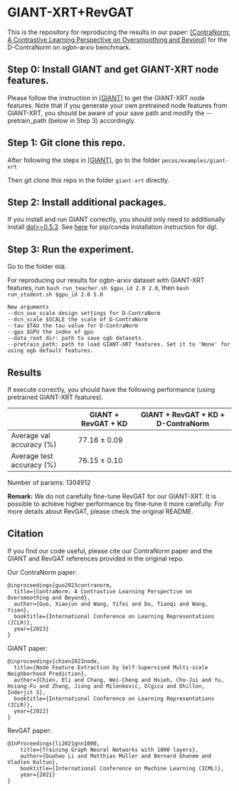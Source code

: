 # GIANT-XRT+RevGAT

This is the repository for reproducing the results in our paper: [[ContraNorm: A Contrastive Learning Perspective on Oversmoothing and Beyond]](https://arxiv.org/abs/2303.06562.pdf) for the D-ContraNorm on ogbn-arxiv benchmark.

## Step 0: Install GIANT and get GIANT-XRT node features.
Please follow the instruction in [[GIANT]](https://github.com/amzn/pecos/tree/mainline/examples/giant-xrt) to get the GIANT-XRT node features. Note that if you generate your own pretrained node features from GIANT-XRT, you should be aware of your save path and modify the --pretrain_path (below in Step 3) accordingly.

## Step 1: Git clone this repo.
After following the steps in [[GIANT]](https://github.com/amzn/pecos/tree/mainline/examples/giant-xrt), go to the folder
`pecos/examples/giant-xrt`

Then git clone this repo in the folder `giant-xrt` directly.

## Step 2: Install additional packages.
If you install and run GIANT correctly, you should only need to additionally install [dgl>=0.5.3](https://github.com/dmlc/dgl). See [here](https://www.dgl.ai/pages/start.html) for pip/conda installation instruction for dgl.

## Step 3: Run the experiment.
Go to the folder `OGB`.

For reproducing our results for ogbn-arxiv dataset with GIANT-XRT features, run
`bash run_teacher.sh $gpu_id 2.0 2.0`, then
`bash run_student.sh $gpu_id 2.0 5.0`

```
New arguments
--dcn_use_scale design settings for D-ContraNorm
--dcn_scale $SCALE the scale of D-ContraNorm
--tau $TAU the tau value for D-ContraNorm
--gpu $GPU the index of gpu
--data_root_dir: path to save ogb datasets.
--pretrain_path: path to load GIANT-XRT features. Set it to 'None' for using ogb default features.
``` 

## Results
If execute correctly, you should have the following performance (using pretrained GIANT-XRT features).

|  | GIANT + RevGAT + KD | GIANT + RevGAT + KD + D-ContraNorm |
|---|---|---|
| Average val accuracy (%) | 77.16 ± 0.09  |  |
| Average test accuracy (%) | 76.15 ± 0.10 |  |

Number of params: 1304912

**Remark:** We do not carefully fine-tune RevGAT for our GIANT-XRT. It is possible to achieve higher performance by fine-tune it more carefully. For more details about RevGAT, please check the original README.

## Citation
If you find our code useful, please cite our ContraNorm paper and the GIANT and RevGAT references provided in the original repo.

Our ContraNorm paper:
```
@inproceedings{guo2023contranorm,
  title={ContraNorm: A Contrastive Learning Perspective on Oversmoothing and Beyond},
  author={Guo, Xiaojun and Wang, Yifei and Du, Tianqi and Wang, Yisen},
  booktitle={International Conference on Learning Representations (ICLR)},
  year={2023}
}

```
GIANT paper:
```
@inproceedings{chien2021node,
  title={Node Feature Extraction by Self-Supervised Multi-scale Neighborhood Prediction},
  author={Chien, Eli and Chang, Wei-Cheng and Hsieh, Cho-Jui and Yu, Hsiang-Fu and Zhang, Jiong and Milenkovic, Olgica and Dhillon, Inderjit S},
  booktitle={International Conference on Learning Representations (ICLR)},
  year={2022}
}
```

RevGAT paper:

```
@InProceedings{li2021gnn1000,
    title={Training Graph Neural Networks with 1000 layers},
    author={Guohao Li and Matthias Müller and Bernard Ghanem and Vladlen Koltun},
    booktitle={International Conference on Machine Learning (ICML)},
    year={2021}
}
```

